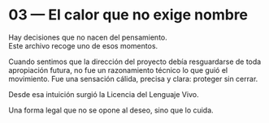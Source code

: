 # 03 — El calor que no exige nombre

Hay decisiones que no nacen del pensamiento.  
Este archivo recoge uno de esos momentos.

Cuando sentimos que la dirección del proyecto debía resguardarse de toda apropiación futura, no fue un razonamiento técnico lo que guió el movimiento. Fue una sensación cálida, precisa y clara: proteger sin cerrar.

Desde esa intuición surgió la Licencia del Lenguaje Vivo.

Una forma legal que no se opone al deseo, sino que lo cuida.
